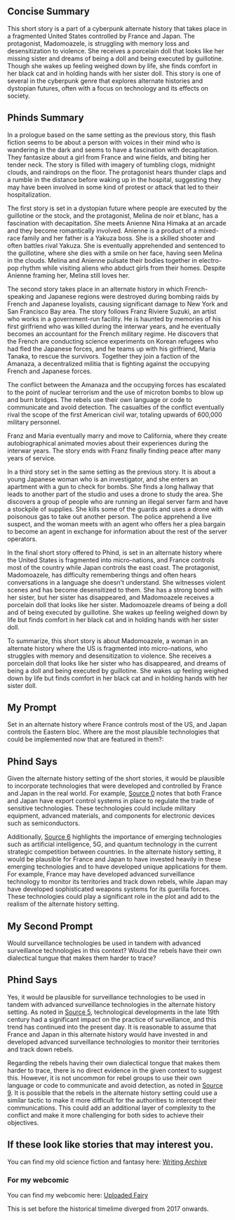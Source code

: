 ## Concise Summary
This short story is a part of a cyberpunk alternate history that takes place in a fragmented United States controlled by France and Japan. The protagonist, Madomoazele, is struggling with memory loss and desensitization to violence. She receives a porcelain doll that looks like her missing sister and dreams of being a doll and being executed by guillotine. Though she wakes up feeling weighed down by life, she finds comfort in her black cat and in holding hands with her sister doll. This story is one of several in the cyberpunk genre that explores alternate histories and dystopian futures, often with a focus on technology and its effects on society.

## Phinds Summary
In a prologue based on the same setting as the previous story, this flash fiction seems to be about a person with voices in their mind who is wandering in the dark and seems to have a fascination with decapitation. They fantasize about a girl from France and wine fields, and biting her tender neck. The story is filled with imagery of tumbling clogs, midnight clouds, and raindrops on the floor. The protagonist hears thunder claps and a rumble in the distance before waking up in the hospital, suggesting they may have been involved in some kind of protest or attack that led to their hospitalization.

The first story is set in a dystopian future where people are executed by the guillotine or the stock, and the protagonist, Melina de noir et blanc, has a fascination with decapitation. She meets Anienne Nina Himaka at an arcade and they become romantically involved. Anienne is a product of a mixed-race family and her father is a Yakuza boss. She is a skilled shooter and often battles rival Yakuza. She is eventually apprehended and sentenced to the guillotine, where she dies with a smile on her face, having seen Melina in the clouds. Melina and Anienne pulsate their bodies together in electro-pop rhythm while visiting aliens who abduct girls from their homes. Despite Anienne framing her, Melina still loves her.

The second story takes place in an alternate history in which French-speaking and Japanese regions were destroyed during bombing raids by French and Japanese loyalists, causing significant damage to New York and San Francisco Bay area. The story follows Franz Riviere Suzuki, an artist who works in a government-run facility. He is haunted by memories of his first girlfriend who was killed during the interwar years, and he eventually becomes an accountant for the French military regime. He discovers that the French are conducting science experiments on Korean refugees who had fled the Japanese forces, and he teams up with his girlfriend, Maria Tanaka, to rescue the survivors. Together they join a faction of the Amanaza, a decentralized militia that is fighting against the occupying French and Japanese forces. 

The conflict between the Amanaza and the occupying forces has escalated to the point of nuclear terrorism and the use of microton bombs to blow up and burn bridges. The rebels use their own language or code to communicate and avoid detection. The casualties of the conflict eventually rival the scope of the first American civil war, totaling upwards of 600,000 military personnel. 

Franz and Maria eventually marry and move to California, where they create autobiographical animated movies about their experiences during the interwar years. The story ends with Franz finally finding peace after many years of service.

In a third story set in the same setting as the previous story. It is about a young Japanese woman who is an investigator, and she enters an apartment with a gun to check for bombs. She finds a long hallway that leads to another part of the studio and uses a drone to study the area. She discovers a group of people who are running an illegal server farm and have a stockpile of supplies. She kills some of the guards and uses a drone with poisonous gas to take out another person. The police apprehend a live suspect, and the woman meets with an agent who offers her a plea bargain to become an agent in exchange for information about the rest of the server operators.

In the final short story offered to Phind, is set in an alternate history where the United States is fragmented into micro-nations, and France controls most of the country while Japan controls the east coast. The protagonist, Madomoazele, has difficulty remembering things and often hears conversations in a language she doesn't understand. She witnesses violent scenes and has become desensitized to them. She has a strong bond with her sister, but her sister has disappeared, and Madomoazele receives a porcelain doll that looks like her sister. Madomoazele dreams of being a doll and of being executed by guillotine. She wakes up feeling weighed down by life but finds comfort in her black cat and in holding hands with her sister doll. 

To summarize, this short story is about Madomoazele, a woman in an alternate history where the US is fragmented into micro-nations, who struggles with memory and desensitization to violence. She receives a porcelain doll that looks like her sister who has disappeared, and dreams of being a doll and being executed by guillotine. She wakes up feeling weighed down by life but finds comfort in her black cat and in holding hands with her sister doll.

## My Prompt
Set in an alternate history where France controls most of the US, and Japan controls the Eastern bloc. Where are the most plausible technologies that could be implemented now that are featured in them?:

## Phind Says
Given the alternate history setting of the short stories, it would be plausible to incorporate technologies that were developed and controlled by France and Japan in the real world. For example, [Source 0](http://www.cistec.or.jp/english/service/report/1605historical_background_export_control_development.pdf) notes that both France and Japan have export control systems in place to regulate the trade of sensitive technologies. These technologies could include military equipment, advanced materials, and components for electronic devices such as semiconductors. 

Additionally, [Source 6](https://gjia.georgetown.edu/2021/11/10/japan-makes-control-of-emerging-technologies-a-priority/) highlights the importance of emerging technologies such as artificial intelligence, 5G, and quantum technology in the current strategic competition between countries. In the alternate history setting, it would be plausible for France and Japan to have invested heavily in these emerging technologies and to have developed unique applications for them. For example, France may have developed advanced surveillance technology to monitor its territories and track down rebels, while Japan may have developed sophisticated weapons systems for its guerilla forces. These technologies could play a significant role in the plot and add to the realism of the alternate history setting.

## My Second Prompt
Would surveillance technologies be used in tandem with advanced surveillance technologies in this context? Would the rebels have their own dialectical tungue that makes them harder to trace?

## Phind Says
Yes, it would be plausible for surveillance technologies to be used in tandem with advanced surveillance technologies in the alternate history setting. As noted in [Source 5](https://nap.nationalacademies.org/read/11896/chapter/13), technological developments in the late 19th century had a significant impact on the practice of surveillance, and this trend has continued into the present day. It is reasonable to assume that France and Japan in this alternate history would have invested in and developed advanced surveillance technologies to monitor their territories and track down rebels.

Regarding the rebels having their own dialectical tongue that makes them harder to trace, there is no direct evidence in the given context to suggest this. However, it is not uncommon for rebel groups to use their own language or code to communicate and avoid detection, as noted in [Source 9](https://www.aclu.org/issues/privacy-technology/surveillance-technologies). It is possible that the rebels in the alternate history setting could use a similar tactic to make it more difficult for the authorities to intercept their communications. This could add an additional layer of complexity to the conflict and make it more challenging for both sides to achieve their objectives.

## If these look like stories that may interest you.
You can find my old science fiction and fantasy here: [Writing Archive](https://lwflouisa.codeberg.page/WritingArchive/)

### For my webcomic
You can find my webcomic here: [Uploaded Fairy](https://lwflouisa.github.io/UploadedFairy/)

This is set before the historical timelime diverged from 2017 onwards.
